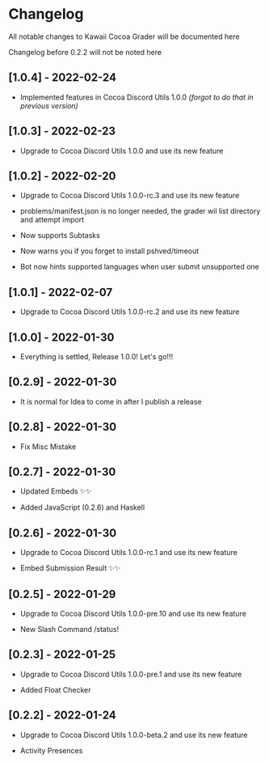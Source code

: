 # Changelog

All notable changes to Kawaii Cocoa Grader will be documented here

Changelog before 0.2.2 will not be noted here

## [1.0.4] - 2022-02-24

- Implemented features in Cocoa Discord Utils 1.0.0 *(forgot to do that in previous version)*

## [1.0.3] - 2022-02-23

- Upgrade to Cocoa Discord Utils 1.0.0 and use its new feature

## [1.0.2] - 2022-02-20

- Upgrade to Cocoa Discord Utils 1.0.0-rc.3 and use its new feature

- problems/manifest.json is no longer needed, the grader wil list directory
and attempt import

- Now supports Subtasks

- Now warns you if you forget to install pshved/timeout

- Bot now hints supported languages when user submit unsupported one

## [1.0.1] - 2022-02-07

- Upgrade to Cocoa Discord Utils 1.0.0-rc.2 and use its new feature

## [1.0.0] - 2022-01-30

- Everything is settled, Release 1.0.0! Let's go!!!

## [0.2.9] - 2022-01-30

- It is normal for Idea to come in after I publish a release

## [0.2.8] - 2022-01-30

- Fix Misc Mistake

## [0.2.7] - 2022-01-30

- Updated Embeds ✨✨

- Added JavaScript (0.2.6) and Haskell

## [0.2.6] - 2022-01-30

- Upgrade to Cocoa Discord Utils 1.0.0-rc.1 and use its new feature

- Embed Submission Result ✨✨

## [0.2.5] - 2022-01-29

- Upgrade to Cocoa Discord Utils 1.0.0-pre.10 and use its new feature

- New Slash Command /status!

## [0.2.3] - 2022-01-25

- Upgrade to Cocoa Discord Utils 1.0.0-pre.1 and use its new feature

- Added Float Checker

## [0.2.2] - 2022-01-24

- Upgrade to Cocoa Discord Utils 1.0.0-beta.2 and use its new feature

- Activity Presences
